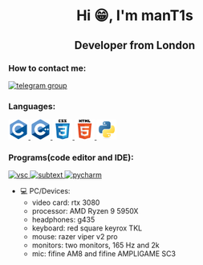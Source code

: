 
<h1 align="center">Hi 😁, I'm manT1s</h1>
<h2 align="center">Developer from London</h3>

<h3 align="left">How to contact me:</h3>
<p align="left"> 
    <a href="https://t.me/mant1ss" target="_blank">
      <img src="https://cdn-icons-png.flaticon.com/512/2111/2111646.png" width="40" height="40" alt="telegram group" />
    </a>
<h3 align="left">Languages:</h3>
<p align="left"> 
  <a href="https://www.cprogramming.com/" target="_blank"> <img src="https://raw.githubusercontent.com/devicons/devicon/master/icons/c/c-original.svg" alt="c" width="40" height="40"/> </a> 
  <a href="https://www.w3schools.com/cpp/" target="_blank"> <img src="https://raw.githubusercontent.com/devicons/devicon/master/icons/cplusplus/cplusplus-original.svg" alt="cplusplus" width="40" height="40"/> </a> 
  <a href="https://codepen.io/" target="_blank"> <img src="https://raw.githubusercontent.com/devicons/devicon/master/icons/css3/css3-original-wordmark.svg" alt="css3" width="40" height="40"/> </a> 
  <a href="https://codepen.io/" target="_blank"> <img src="https://raw.githubusercontent.com/devicons/devicon/master/icons/html5/html5-original-wordmark.svg" alt="html5" width="40" height="40"/> </a> 
  <a href="https://www.python.org" target="_blank"> <img src="https://raw.githubusercontent.com/devicons/devicon/master/icons/python/python-original.svg" alt="python" width="40" height="40"/> </a> 

<h3 align="left">Programs(code editor and IDE):</h4>
<p align="left"> 
  <a href="https://code.visualstudio.com/" target="_blank"> <img src="https://visualstudio.microsoft.com/wp-content/uploads/2019/09/vs-code-responsive-01-1.png" alt="vsc" width="40" height="40"/> </a> 
  <a href="https://www.sublimetext.com/" target="_blank"> <img src="https://www.sublimehq.com/images/sublime_text.png" alt="subtext" width="40" height="40"/> </a> 
  <a href="https://www.jetbrains.com/pycharm/" target="_blank"> <img src="https://img.icons8.com/color/48/000000/pycharm.png" alt="pycharm" width="40" height="40"/> </a> 

- :computer: PC/Devices:
    - video card: rtx 3080
    - processor: AMD Ryzen 9 5950X
    - headphones: g435
    - keyboard: red square keyrox TKL
    - mouse: razer viper v2 pro
    - monitors: two monitors, 165 Hz and 2k
    - mic: fifine AM8 and fifine AMPLIGAME SC3
